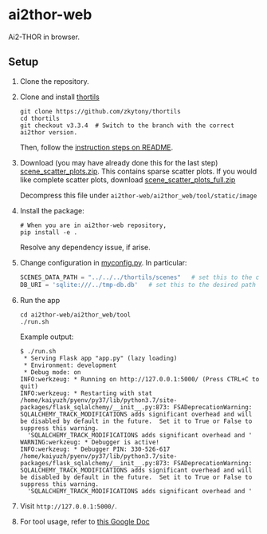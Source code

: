 # ai2thor-web

Ai2-THOR in browser.


## Setup

1. Clone the repository.

2. Clone and install [thortils](https://github.com/zkytony/thortils)

   ```
   git clone https://github.com/zkytony/thortils
   cd thortils
   git checkout v3.3.4  # Switch to the branch with the correct ai2thor version.
   ```
   Then, follow the [instruction steps on README](https://github.com/zkytony/thortils/tree/v3.3.4).


3. Download (you may have already done this for the last step) [scene_scatter_plots.zip](https://drive.google.com/file/d/1d3PRWkqjH6YaBvw39MFWtmUB722-DYIQ/view?usp=sharing). This contains sparse scatter plots. If you would like complete scatter plots, download [scene_scatter_plots_full.zip](https://drive.google.com/file/d/1PrKVLENWZKUDgl9ErTcid2wzvgeCUIzg/view?usp=sharing)

   Decompress this file under `ai2thor-web/ai2thor_web/tool/static/image`


4. Install the package:

    ```
    # When you are in ai2thor-web repository,
    pip install -e .
    ```

    Resolve any dependency issue, if arise.
    
5. Change configuration in [myconfig.py](https://github.com/zkytony/ai2thor-web/blob/master/ai2thor_web/tool/myconfig.py).
   In particular:
   ```python
   SCENES_DATA_PATH = "../../../thortils/scenes"   # set this to the correct path to the scenes dataset
   DB_URI = 'sqlite:///../tmp-db.db'   # set this to the desired path where you want to store the flask server data.
   ```
   

6. Run the app

    ```
    cd ai2thor-web/ai2thor_web/tool
    ./run.sh
    ```

   Example output:
   ```
   $ ./run.sh
    * Serving Flask app "app.py" (lazy loading)
    * Environment: development
    * Debug mode: on
   INFO:werkzeug: * Running on http://127.0.0.1:5000/ (Press CTRL+C to quit)
   INFO:werkzeug: * Restarting with stat
   /home/kaiyuzh/pyenv/py37/lib/python3.7/site-packages/flask_sqlalchemy/__init__.py:873: FSADeprecationWarning: SQLALCHEMY_TRACK_MODIFICATIONS adds significant overhead and will be disabled by default in the future.  Set it to True or False to suppress this warning.
     'SQLALCHEMY_TRACK_MODIFICATIONS adds significant overhead and '
   WARNING:werkzeug: * Debugger is active!
   INFO:werkzeug: * Debugger PIN: 330-526-617
   /home/kaiyuzh/pyenv/py37/lib/python3.7/site-packages/flask_sqlalchemy/__init__.py:873: FSADeprecationWarning: SQLALCHEMY_TRACK_MODIFICATIONS adds significant overhead and will be disabled by default in the future.  Set it to True or False to suppress this warning.
     'SQLALCHEMY_TRACK_MODIFICATIONS adds significant overhead and '
   ```

7. Visit `http://127.0.0.1:5000/`.

8. For tool usage, refer to [this Google Doc](https://docs.google.com/document/d/1ic2vo6WtHM4kuFavjcvv94tg9oihaTD8ROWrxmO421s/edit?usp=sharing)
